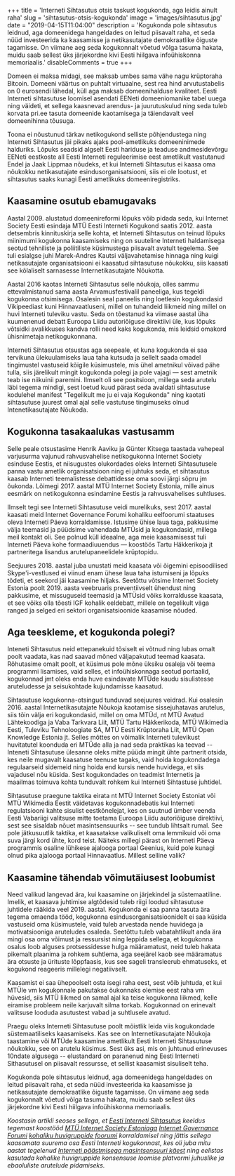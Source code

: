 +++
title = 'Interneti Sihtasutus otsis taskust kogukonda, aga leidis ainult raha'
slug = 'sihtasutus-otsis-kogukonda'
image = 'images/sihtasutus.jpg'
date = "2019-04-15T11:04:00"
description = 'Kogukonda pole sihtasutus leidnud, aga domeenidega hangeldades on leitud piisavalt raha, et seda nüüd investeerida ka kaasamisse ja netikasutajate demokraatlike õiguste tagamisse. On viimane aeg seda kogukonnalt võetud võlga tasuma hakata, muidu saab sellest üks järjekordne kivi Eesti hiilgava infoühiskonna memoriaalis.'
disableComments = true
+++

Domeen ei maksa midagi, see maksab umbes sama vähe nagu krüptoraha Bitcoin. Domeeni väärtus on puhtalt virtuaalne, sest rea hind arvutustabelis on 0 eurosendi lähedal, küll aga maksab domeenihalduse kvaliteet. Eesti Interneti sihtasutuse loomisel asendati EENeti domeeniomanike tabel uuega ning väideti, et sellega kaasnevad arendus- ja juurutuskulud ning seda tuleb korvata pri.ee tasuta domeenide kaotamisega ja täiendavalt veel domeenihinna tõusuga.

Toona ei nõustunud tärkav netikogukond selliste põhjendustega ning Interneti Sihtasutus jäi pikaks ajaks pool-ametlikuks domeeninimede halduriks. Lõpuks seadsid algselt Eesti hariduse ja teaduse andmesidevõrgu EENeti eestkoste all Eesti Interneti reguleerimise eest ametlikult vastutanud Endel ja Jaak Lippmaa nõudeks, et kui Interneti Sihtasutus ei kaasa oma nõukokku netikasutajate esindusorganisatsiooni, siis ei ole lootust, et sihtasutus saaks kunagi Eesti ametlikuks domeeniregistriks.

## Kaasamine osutub ebamugavaks

Aastal 2009. alustatud domeenireformi lõpuks võib pidada seda, kui Internet Society Eesti esindaja MTÜ Eesti Interneti Kogukond saatis 2012. aasta detsembris kinnituskirja selle kohta, et Interneti Sihtasutus on teinud lõpuks miinimumi kogukonna kaasamiseks ning on suuteline Interneti haldamisega seotud tehniliste ja poliitiliste küsimustega piisavalt avatult tegelema. See tuli esialgse juhi Marek-Andres Kautsi väljavahetamise hinnaga ning kuigi netikasutajate organisatsiooni ei kaasatud sihtasutuse nõukokku, siis kaasati see kõlaliselt sarnasesse Internetikasutajate Nõukotta.

Aastal 2016 kaotas Interneti Sihtasutus selle nõukoja, olles sammu ettevalmistanud sama aasta Arvamusfestivalil paneeliga, kus tegeldi kogukonna otsimisega. Osalesin seal paneelis ning loetlesin kogukondasid Vikipeediast kuni Hinnavaatluseni, millel on tuhandeid liikmeid ning millel on huvi Interneti tuleviku vastu. Seda on tõestanud ka viimase aastal üha kuumenenud debatt Euroopa Liidu autoriõiguse direktiivi üle, kus lõpuks võtsidki avalikkuses kandva rolli need kaks kogukonda, mis leidsid omakord ühisnimetaja netikogukonnana.

Interneti Sihtasutus otsustas aga seepeale, et kuna kogukonda ei saa tervikuna ülekuulamiseks laua taha kutsuda ja sellelt saada omadel tingimustel vastuseid kõigile küsimustele, mis ühel ametnikul võivad pähe tulla, siis järelikult mingit kogukonda polegi ja pole vajagi — sest ametnik teab ise niikuinii paremini. Ilmselt oli see positsioon, millega seda arutelu läbi tegema mindigi, sest loetud kuud pärast seda avaldati sihtasutuse kodulehel manifest "Tegelikult me ju ei vaja Kogukonda" ning kaotati sihtasutuse juurest omal ajal selle vastutuse tingimuseks olnud Intenetikasutajate Nõukoda.

## Kogukonna tasakaalukas vastusamm

Selle peale otsustasime Henrik Aaviku ja Günter Kitsega taastada vahepeal varjusurma vajunud rahvusvahelise netikogukonna Internet Society esinduse Eestis, et niisugustes olukordades oleks Interneti Sihtasutusele panna vastu ametlik organisatsioon ning ei juhtuks seda, et sihtasutus kaasab Interneti teemalistesse debattidesse oma soovi järgi sõpru jm õukonda. Lõimegi 2017. aastal MTÜ Internet Society Estonia, mille ainus eesmärk on netikogukonna esindamine Eestis ja rahvusvahelises suhtluses.

Ilmselt tegi see Interneti Sihtasutuse veidi murelikuks, sest 2017. aastal kaasati meid Internet Governance Forumi kohaliku eelfoorumi staatuses oleva Interneti Päeva korraldamisse. Istusime ühise laua taga, pakkusime välja teemasid ja püüdsime vahendada MTÜsid ja kogukondasid, millega meil kontakt oli. See polnud küll ideaalne, aga meie kaasamisesst tuli Interneti Päeva kohe formaadiuuendus — koostöös Tartu Häkkerikoja jt partneritega lisandus arutelupaneelidele krüptopidu.

Seejuures 2018. aastal juba unustati meid kaasata või õigemini episoodilised Skype'i-vestlused ei viinud enam ühese laua taha istumiseni ja lõpuks tõdeti, et seekord jäi kaasamine hiljaks. Seetõttu võtsime Internet Society Estonia poolt 2019. aasta veebruaris preventiivselt ühendust ning pakkusime, et missuguseid teemasid ja MTÜsid võiks korraldusse kaasata, et see võiks olla tõesti IGF kohalik eeldebatt, millele on tegelikult väga ranged ja selged eri sektori organisatsioonide kaasamise nõuded.

## Aga teeskleme, et kogukonda polegi?

Inteneti Sihtasutus neid ettepanekuid tõsiselt ei võtnud ning lubas omalt poolt vaadata, kas nad saavad mõned väljapakutud teemad kaasata. Rõhutasime omalt poolt, et küsimus pole mõne üksiku osaleja või teema programmi lisamises, vaid selles, et infoühiskonnaga seotud portaalid, kogukonnad jmt oleks enda huve esindavate MTÜde kaudu sisulistesse aruteludesse ja seisukohtade kujundamisse kaasatud.

Sihtasutuse kogukonna-otsingud tunduvad seejuures veidrad. Kui osalesin 2016. aastal Internetikasutajate Nõukoja kaotamise sissejuhatavas arutelus, siis tõin välja eri kogukondasid, millel on oma MTÜd, nt MTÜ Avatud Lähtekoodiga ja Vaba Tarkvara Liit, MTÜ Tartu Häkkerikoda, MTÜ Wikimedia Eesti, Tuleviku Tehnoloogiate SA, MTÜ Eesti Krüptoraha Liit, MTÜ Open Knowledge Estonia jt. Selles mõttes on võimalik Interneti tulevikust huvitatutel koonduda eri MTÜde alla ja nad seda praktikas ka teevad -- Inteneti Sihtasutuse ülesanne oleks mitte püüda mingit ühte partnerit otsida, kes neile mugavalt kaasatuse teenuse tagaks, vaid hoida kogukondadega regulaarseid sidemeid ning hoida end kursis nende huvidega, et siis vajadusel nõu küsida. Sest kogukondades on teadmist Internetis ja maailmas toimuva kohta tunduvalt rohkem kui Interneti Sihtastuse juhtidel.
 
Sihtasutuse praegune taktika eirata nt MTÜ Internet Society Estoniat või MTÜ Wikimedia Eestit väidetavas kogukonnadebatis kui Interneti regulatsiooni kahte sisulist eestkõnelejat, kes on suutnud ümber veenda Eesti Vabariigi valitsuse mitte toetama Euroopa Liidu autoriõiguse direktiivi, sest see sisaldab nõuet masintsensuuriks -- see tundub lihtsalt rumal. See pole jätkusuutlik taktika, et kaasatakse valikuliselt oma lemmikuid või oma suva järgi kord ühte, kord teist. Näiteks millegi pärast on Interneti Päeva programmis osaline lühikese ajalooga portaal Geenius, kuid pole kunagi olnud pika ajalooga portaal Hinnavaatlus. Millest selline valik?

## Kaasamine tähendab võimutäiusest loobumist

Need valikud langevad ära, kui kaasamine on järjekindel ja süstemaatiline. Imelik, et kaasava juhtimise algtõdesid tuleb riigi loodud sihtasutuse juhtidele rääkida veel 2019. aastal. Kogukonda ei saa panna tasuta ära tegema omaenda tööd, kogukonna esindusorganisatsioonidelt ei saa küsida vastuseid oma küsimustele, vaid tuleb arvestada nende huvidega ja motivatsiooniga aruteludes osaleda. Seetõttu tuleb vabatahtlikult anda ära mingi osa oma võimust ja ressursist ning leppida sellega, et kogukonna osalus loob alguses protsessidesse hulga määramatust, neid tuleb hakata pikemalt plaanima ja rohkem suhtlema, aga seejärel kaob see määramatus ära otsuste ja ürituste lõppfaasis, kus see sageli transleerub ehmatuseks, et kogukond reageeris millelegi negatiivselt.

Kaasamist ei saa ühepoolselt osta isegi raha eest, sest võib juhtuda, et kui MTÜle vm kogukonnale pakutakse õukonnaks olemise eest raha vm hüvesid, siis MTÜ liikmed on samal ajal ka teise kogukonna liikmed, kelle eiramise probleem neile karjuvalt silma torkab. Kogukonnad on erinevalt valitsuse looduda asutustest vabad ja suhtlusele avatud.

Praegu oleks Interneti Sihtasutuse poolt mõistlik leida viis kogukondade süstemaatiliseks kaasamiseks. Kas see on Internetikasutajate Nõukoja taastamine või MTÜde kaasamine ametlikult Eesti Interneti Sihtasutuse nõukokku, see on arutelu küsimus. Sest üks asi, mis on juhtunud erinevuses 10ndate algusega -- elustandard on paranenud ning Eesti Interneti Sithasutusel on piisavalt ressursse, et sellist kaasamist sisuliselt teha.

Kogukonda pole sihtasutus leidnud, aga domeenidega hangeldades on leitud piisavalt raha, et seda nüüd investeerida ka kaasamisse ja netikasutajate demokraatlike õiguste tagamisse. On viimane aeg seda kogukonnalt võetud võlga tasuma hakata, muidu saab sellest üks järjekordne kivi Eesti hiilgava infoühiskonna memoriaalis.

_Koostasin artikli seoses sellega, et [Eesti Interneti Sihtasutus](https://www.internet.ee/) keeldus tegemast koostööd [MTÜ Internet Society Estoniaga](https://www.isoc.ee/) [Internet Governance Forumi](https://www.intgovforum.org/multilingual/content/eastern-european-regional-group) [kohaliku huvigruppide foorumi](http://päev.internet.ee/2019) korraldamisel ning jättis sellega kaasamata suurema osa Eesti Interneti kogukonnast, kes oli juba mitu aastat tegelenud [Interneti päästmisega masintsensuuri käest](https://www.isoc.ee/kampaania/) ning eelistas kasutada kohalike huvigruppide konsensuse loomise platvormi juhuslike ja ebaoluliste arutelude pidamiseks._

